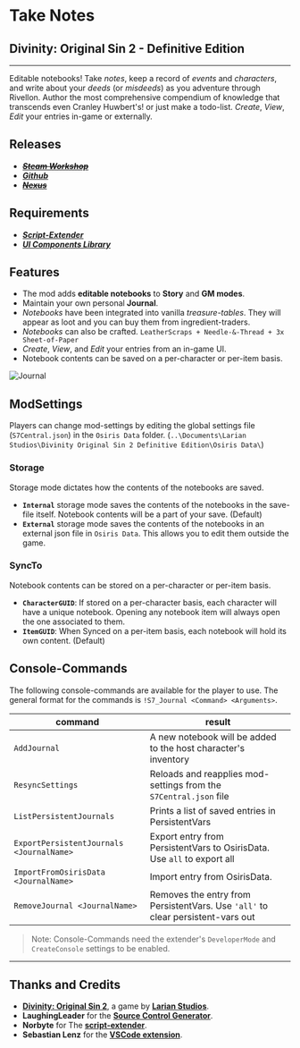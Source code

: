 # Take Notes

## Divinity: Original Sin 2 - Definitive Edition

----------

Editable notebooks! Take _notes_, keep a record of _events_ and _characters_, and write about your _deeds_ (or _misdeeds_) as you adventure through Rivellon. Author the most comprehensive compendium of knowledge that transcends even Cranley Huwbert's! or just make a todo-list. _Create_, _View_, _Edit_ your entries in-game or externally.

## Releases

* ~~***[Steam Workshop]()***~~
* ***[Github](https://github.com/Shresht7/Take-Notes)***
* ~~***[Nexus]()***~~

## Requirements

* ***[Script-Extender](https://github.com/Norbyte/ositools)***
* ***[UI Components Library](https://github.com/Shresht7/UI-Components-Library)***

## Features

* The mod adds **editable notebooks** to **Story** and **GM modes**.
* Maintain your own personal **Journal**.
* _Notebooks_ have been integrated into vanilla _treasure-tables_. They will appear as loot and you can buy them from ingredient-traders.
* _Notebooks_ can also be crafted. `LeatherScraps + Needle-&-Thread + 3x Sheet-of-Paper`
* _Create_, _View_, and _Edit_ your entries from an in-game UI.
* Notebook contents can be saved on a per-character or per-item basis.

![Journal](https://imgur.com/tHcOoGF.png)

## ModSettings

Players can change mod-settings by editing the global settings file (`S7Central.json`) in the `Osiris Data` folder. (`..\Documents\Larian Studios\Divinity Original Sin 2 Definitive Edition\Osiris Data\`)

### Storage

Storage mode dictates how the contents of the notebooks are saved.

* **`Internal`** storage mode saves the contents of the notebooks in the save-file itself. Notebook contents will be a part of your save. (Default)
* **`External`** storage mode saves the contents of the notebooks in an external json file in `Osiris Data`. This allows you to edit them outside the game. 

### SyncTo

Notebook contents can be stored on a per-character or per-item basis.

* **`CharacterGUID`**: If stored on a per-character basis, each character will have a unique notebook. Opening any notebook item will always open the one associated to them.
* **`ItemGUID`**: When Synced on a per-item basis, each notebook will hold its own content. (Default)

## Console-Commands

The following console-commands are available for the player to use. The general format for the commands is `!S7_Journal <Command> <Arguments>`.

| command                                  | result                                                                          |
| ---------------------------------------- | ------------------------------------------------------------------------------- |
| `AddJournal`                             | A new notebook will be added to the host character's inventory                  |
| `ResyncSettings`                         | Reloads and reapplies mod-settings from the `S7Central.json` file               |
| `ListPersistentJournals`                 | Prints a list of saved entries in PersistentVars                                |
| `ExportPersistentJournals <JournalName>` | Export entry from PersistentVars to OsirisData. Use `all` to export all         |
| `ImportFromOsirisData <JournalName>`     | Import entry from OsirisData.                                                   |
| `RemoveJournal <JournalName>`            | Removes the entry from PersistentVars. Use `'all'` to clear persistent-vars out |

>Note: Console-Commands need the extender's `DeveloperMode` and `CreateConsole` settings to be enabled.

----------

## Thanks and Credits

* [**Divinity: Original Sin 2**](http://store.steampowered.com/app/435150/Divinity_Original_Sin_2/), a game by **[Larian Studios](http://larian.com/)**.
* **LaughingLeader** for the **[Source Control Generator](https://github.com/LaughingLeader/SourceControlGenerator)**.
* **Norbyte** for The **[script-extender](https://github.com/Norbyte/ositools)**.
* **Sebastian Lenz** for the **[VSCode extension](https://marketplace.visualstudio.com/items?itemName=sebastian-lenz.divinity-vscode)**.




